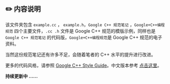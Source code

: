 ## :pencil2: 内容说明

该文件夹包含 `example.cc` ， `example.h`，`Google C++ 规范笔记` ，`Google+C++编程规范` 四个主要文件，`.cc .h` 文件是 Google C++ 规范的模版示例，同样也是 `Google C++ 规范笔记` 的代码版，`Google+C++编程规范`是 Google C++ 规范的电子资料。

当然这份规范笔记还有许多不足，会随着笔者的 C++ 水平的提升进行改进。

更多的代码风格，请参照 [Google C++ Style Guide](https://google.github.io/styleguide/cppguide.html#Header_Files)。中文版本参考 [点击这里](https://zh-google-styleguide.readthedocs.io/en/latest/google-cpp-styleguide/)。

**持续更新中 ......**

